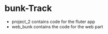 # bunk-Track

- project_2 contains code for the fluter app 
- web_bunk contains the code for the web part 